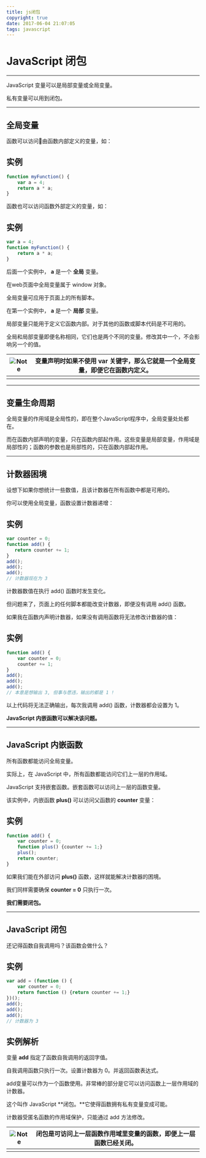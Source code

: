 ```yaml
---
title: js闭包
copyright: true
date: 2017-06-04 21:07:05
tags: javascript
---
```


# JavaScript 闭包

------

JavaScript 变量可以是局部变量或全局变量。

私有变量可以用到闭包。

------

<!--more-->

## 全局变量

函数可以访问由函数内部定义的变量，如：

## 实例

```javascript
function myFunction() {
    var a = 4;
    return a * a;
}
```



函数也可以访问函数外部定义的变量，如：

## 实例

```javascript
var a = 4;
function myFunction() {
​    return a * a;
}
```

后面一个实例中， **a** 是一个 **全局** 变量。 

在web页面中全局变量属于 window 对象。

全局变量可应用于页面上的所有脚本。

在第一个实例中， **a** 是一个 **局部** 变量。

局部变量只能用于定义它函数内部。对于其他的函数或脚本代码是不可用的。

全局和局部变量即便名称相同，它们也是两个不同的变量。修改其中一个，不会影响另一个的值。 

| ![Note](http://www.runoob.com/images/lamp.jpg) | 变量声明时如果不使用 **var** 关键字，那么它就是一个全局变量，即便它在函数内定义。 |
| ---------------------------------------- | ---------------------------------------- |
|                                          |                                          |

------

## 变量生命周期

全局变量的作用域是全局性的，即在整个JavaScript程序中，全局变量处处都在。

而在函数内部声明的变量，只在函数内部起作用。这些变量是局部变量，作用域是局部性的；函数的参数也是局部性的，只在函数内部起作用。

------

## 计数器困境

设想下如果你想统计一些数值，且该计数器在所有函数中都是可用的。

你可以使用全局变量，函数设置计数器递增：

## 实例

```javascript
var counter = 0;
function add() {
   return counter += 1;
}
add();
add();
add();
// 计数器现在为 3
```

计数器数值在执行 add() 函数时发生变化。

但问题来了，页面上的任何脚本都能改变计数器，即便没有调用 add() 函数。

如果我在函数内声明计数器，如果没有调用函数将无法修改计数器的值：

## 实例

```javascript
function add() {
​    var counter = 0;
​    counter += 1;
}
add();
add();
add();
// 本意是想输出 3, 但事与愿违，输出的都是 1 !
```

以上代码将无法正确输出，每次我调用 add() 函数，计数器都会设置为 1。

**JavaScript 内嵌函数可以解决该问题。**

------

## JavaScript 内嵌函数

所有函数都能访问全局变量。   

实际上，在 JavaScript 中，所有函数都能访问它们上一层的作用域。

JavaScript 支持嵌套函数。嵌套函数可以访问上一层的函数变量。 

该实例中，内嵌函数 **plus()** 可以访问父函数的 **counter** 变量：

## 实例

```javascript
function add() {
​    var counter = 0;
​    function plus() {counter += 1;}
​    plus();    
​    return counter; 
}
```

如果我们能在外部访问  **plus()** 函数，这样就能解决计数器的困境。

我们同样需要确保 **counter = 0** 只执行一次。

**我们需要闭包。**

------

## JavaScript 闭包

还记得函数自我调用吗？该函数会做什么？

## 实例

```javascript
var add = (function () {
​    var counter = 0;
​    return function () {return counter += 1;}
})();
add();
add();
add();
// 计数器为 3
```

## 实例解析

变量 **add** 指定了函数自我调用的返回字值。 

自我调用函数只执行一次。设置计数器为 0。并返回函数表达式。

add变量可以作为一个函数使用。非常棒的部分是它可以访问函数上一层作用域的计数器。 

这个叫作 JavaScript **闭包。**它使得函数拥有私有变量变成可能。

计数器受匿名函数的作用域保护，只能通过 add 方法修改。

| ![Note](http://www.runoob.com/images/lamp.jpg) | 闭包是可访问上一层函数作用域里变量的函数，即便上一层函数已经关闭。 |
| ---------------------------------------- | --------------------------------- |
|                                          |                                   |